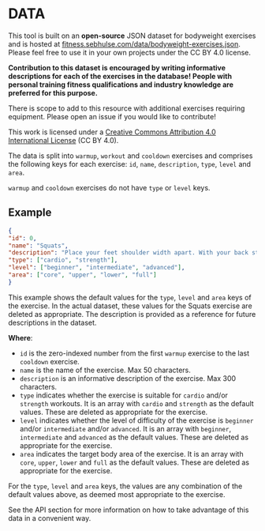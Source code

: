 # DATA

This tool is built on an **open-source** JSON dataset for bodyweight exercises and is hosted at [fitness.sebhulse.com/data/bodyweight-exercises.json](https://fitness.sebhulse.com/data/bodyweight-exercises.json). Please feel free to use it in your own projects under the CC BY 4.0 license.

**Contribution to this dataset is encouraged by writing informative descriptions for each of the exercises in the database! People with personal training fitness qualifications and industry knowledge are preferred for this purpose.**

There is scope to add to this resource with additional exercises requiring equipment. Please open an issue if you would like to contribute!

This work is licensed under a [Creative Commons Attribution 4.0 International License](https://creativecommons.org/licenses/by/4.0/) (CC BY 4.0).

The data is split into `warmup`, `workout` and `cooldown` exercises and comprises the following keys for each exercise: `id`, `name`, `description`, `type`, `level` and `area`.

`warmup` and `cooldown` exercises do not have `type` or `level` keys.

## Example

```json
{  
"id": 0,  
"name": "Squats",  
"description": "Place your feet shoulder width apart. With your back straight, squat down and when your quads are parallel with the floor, drive up through your heels to the starting point.",  
"type": ["cardio", "strength"],  
"level": ["beginner", "intermediate", "advanced"],  
"area": ["core", "upper", "lower", "full"]
}
```

This example shows the default values for the `type`, `level` and `area` keys of the exercise. In the actual dataset, these values for the Squats exercise are deleted as appropriate. The description is provided as a reference for future descriptions in the dataset.

**Where**:

- `id` is the zero-indexed number from the first `warmup` exercise to the last `cooldown` exercise.
- `name` is the name of the exercise. Max 50 characters.
- `description` is an informative description of the exercise. Max 300 characters.
- `type` indicates whether the exercise is suitable for `cardio` and/or `strength` workouts. It is an array with `cardio` and `strength` as the default values. These are deleted as appropriate for the exercise.
- `level` indicates whether the level of difficulty of the exercise is `beginner` and/or `intermediate` and/or `advanced`. It is an array with `beginner`, `intermediate` and `advanced` as the default values. These are deleted as appropriate for the exercise.
- `area` indicates the target body area of the exercise. It is an array with `core`, `upper`, `lower` and `full` as the default values. These are deleted as appropriate for the exercise.

For the `type`, `level` and `area` keys, the values are any combination of the default values above, as deemed most appropriate to the exercise.

See the API section for more information on how to take advantage of this data in a convenient way.